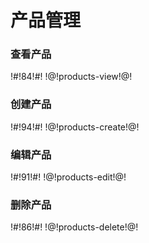 # 产品管理

### 查看产品

!#!84!#!
!@!products-view!@!



### 创建产品

!#!94!#!
!@!products-create!@!



### 编辑产品

!#!91!#!
!@!products-edit!@!



### 删除产品

!#!86!#!
!@!products-delete!@!



